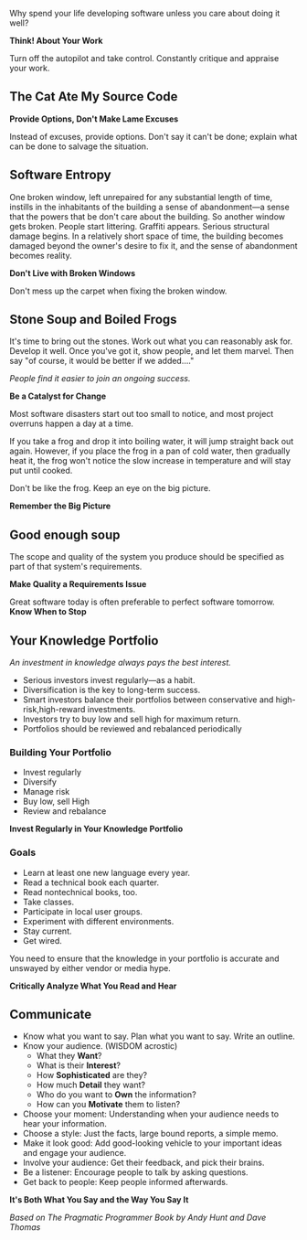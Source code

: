 Why spend your life developing software unless you care about doing it well?

**Think! About Your Work**

Turn off the autopilot and take control. Constantly critique and appraise your work.

## The Cat Ate My Source Code

**Provide Options, Don't Make Lame Excuses**

Instead of excuses, provide options. Don't say it can't be done; explain what can be done to salvage the situation.

## Software Entropy

One broken window, left unrepaired for any substantial length of time, instills in the inhabitants of the building a sense of abandonment—a sense that the powers that be don't care about the building. So another window gets broken. People start littering. Graffiti appears. Serious structural damage begins. In a relatively short space of time, the building becomes damaged beyond the owner's desire to fix it, and the sense of abandonment becomes reality.

**Don't Live with Broken Windows**

Don't mess up the carpet when fixing the broken window.

## Stone Soup and Boiled Frogs

It's time to bring out the stones. Work out what you can reasonably ask for. Develop it well. Once you've got it, show people, and let them marvel. Then say "of course, it would be better if we added…."

_People find it easier to join an ongoing success._

**Be a Catalyst for Change**

Most software disasters start out too small to notice, and most project overruns happen a day at a time.

If you take a frog and drop it into boiling water, it will jump straight back out again. However, if you place the frog in a pan of cold water, then gradually heat it, the frog won't notice the slow increase in temperature and will stay put until cooked.

Don't be like the frog. Keep an eye on the big picture.

**Remember the Big Picture**

## Good enough soup

The scope and quality of the system you produce should be specified as part of that system's requirements.

**Make Quality a Requirements Issue**

Great software today is often preferable to perfect software tomorrow. **Know When to Stop**

## Your Knowledge Portfolio

_An investment in knowledge always pays the best interest._

- Serious investors invest regularly—as a habit.
- Diversification is the key to long-term success.
- Smart investors balance their portfolios between conservative and high-risk,high-reward investments.
- Investors try to buy low and sell high for maximum return.
- Portfolios should be reviewed and rebalanced periodically

### Building Your Portfolio

- Invest regularly
- Diversify
- Manage risk
- Buy low, sell High
- Review and rebalance

**Invest Regularly in Your Knowledge Portfolio**

### Goals

- Learn at least one new language every year.
- Read a technical book each quarter.
- Read nontechnical books, too.
- Take classes.
- Participate in local user groups.
- Experiment with different environments.
- Stay current.
- Get wired.

You need to ensure that the knowledge in your portfolio is accurate and unswayed by either vendor or media hype.

**Critically Analyze What You Read and Hear**

## Communicate

- Know what you want to say. Plan what you want to say. Write an outline.
- Know your audience. (WISDOM acrostic)
  - What they **Want**?
  - What is their **Interest**?
  - How **Sophisticated** are they?
  - How much **Detail** they want?
  - Who do you want to **Own** the information?
  - How can you **Motivate** them to listen?
- Choose your moment: Understanding when your audience needs to hear your information.
- Choose a style: Just the facts, large bound reports, a simple memo.
- Make it look good: Add good-looking vehicle to your important ideas and engage your audience.
- Involve your audience: Get their feedback, and pick their brains.
- Be a listener: Encourage people to talk by asking questions.
- Get back to people: Keep people informed afterwards.

**It's Both What You Say and the Way You Say It**

_Based on The Pragmatic Programmer Book by Andy Hunt and Dave Thomas_
